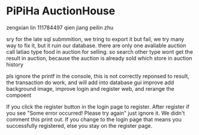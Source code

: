 # PiPiHa AuctionHouse

zengxian lin 111784497
qien jiang
peilin zhu

sry for the late sql submmition, we tring to export it but fail, we try many way to fix it, but it ruin our database.
there are only one avaliable auction call latiao type food in auction for selling. so search other type wont get the result in auction, because the auction is already sold which store in auction history

pls ignore the printf in the console, this is not correctly reponsed to result, the transaction do work, and will add into database
gui improve
add background image, improve login and register web, and rerange the compoent


If you click the register button in the login page to register. After register if you see "Some error occurred! Please try again"
just ignore it. We didn't comment this print out. If you change to the login page that means you successfully registered, else you stay on the register page.
